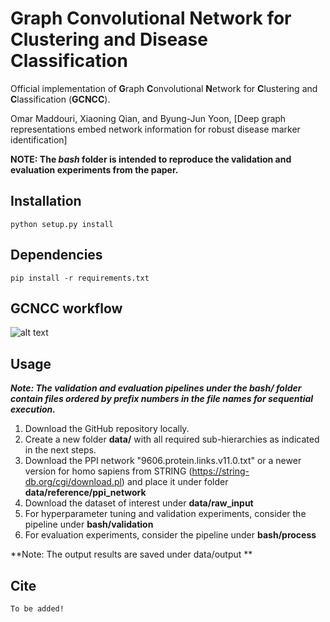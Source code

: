 # Graph Convolutional Network for Clustering and Disease Classification

Official implementation of **G**raph **C**onvolutional **N**etwork for **C**lustering and **C**lassification (**GCNCC**).

Omar Maddouri, Xiaoning Qian, and Byung-Jun Yoon, [Deep graph representations embed network information for robust disease marker identification]

**NOTE: The *bash* folder is intended to reproduce the validation and evaluation experiments from the paper.**

## Installation

```python setup.py install```

## Dependencies

```pip install -r requirements.txt ```

## GCNCC workflow

![alt text](workflow.png)

## Usage
***Note: The validation and evaluation pipelines under the bash/ folder contain files ordered by prefix numbers in the file names for sequential execution.***
1) Download the GitHub repository locally.
2) Create a new folder **data/** with all required sub-hierarchies as indicated in the next steps.
3) Download the PPI network "9606.protein.links.v11.0.txt" or a newer version for homo sapiens from STRING (https://string-db.org/cgi/download.pl) and place it under folder **data/reference/ppi_network**
4) Download the dataset of interest under **data/raw_input**
5) For hyperparameter tuning and validation experiments, consider the pipeline under **bash/validation**
6) For evaluation experiments, consider the pipeline under **bash/process**

**Note: The output results are saved under data/output **

## Cite
```
To be added!
```

